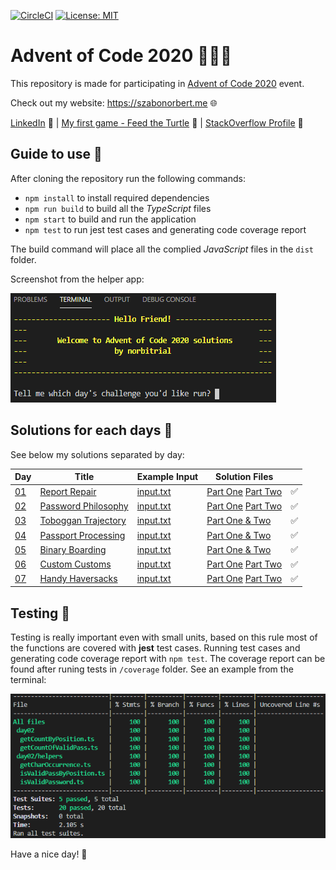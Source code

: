 [![CircleCI](https://circleci.com/gh/norbitrial/advent-of-code-2020.svg?style=shield&circle-token=d18854d2a0647b65366601a14dd753679e8f84d8)](https://app.circleci.com/pipelines/github/norbitrial/advent-of-code-2020?branch=main) [![License: MIT](https://img.shields.io/badge/License-MIT-yellow.svg)](https://opensource.org/licenses/MIT)

# Advent of Code 2020 🎄👨‍💻

This repository is made for participating in [Advent of Code 2020](https://adventofcode.com/2020/about) event.

Check out my website: https://szabonorbert.me 🌐

[LinkedIn](https://www.linkedin.com/in/norbertszabo1988/) 📝 | [My first game - Feed the Turtle](https://feed-the-turtle.szabonorbert.me/) 🐢 | [StackOverflow Profile](https://stackoverflow.com/users/7599510/norbitrial?tab=profile) 🔮

## Guide to use 📙

After cloning the repository run the following commands:

- `npm install` to install required dependencies
- `npm run build` to build all the _TypeScript_ files
- `npm start` to build and run the application
- `npm test` to run jest test cases and generating code coverage report

The build command will place all the complied _JavaScript_ files in the `dist` folder.

Screenshot from the helper app:

![App-Screenshot](/assets/example_screenshot_01.png)

## Solutions for each days 🔮

See below my solutions separated by day:

| Day                                       | Title                                             | Example Input                     | Solution Files                                                                                |     |
| ----------------------------------------- | ------------------------------------------------- | --------------------------------- | --------------------------------------------------------------------------------------------- | --- |
| [01](https://adventofcode.com/2020/day/1) | [Report Repair](/src/day01/description.txt)       | [input.txt](/src/day01/input.txt) | [Part One](/src/day01/findTwoSum.ts) [Part Two](/src/day01/findThereSum.ts)                   | ✅  |
| [02](https://adventofcode.com/2020/day/2) | [Password Philosophy](/src/day02/description.txt) | [input.txt](/src/day02/input.txt) | [Part One](/src/day02/getCountOfValidPass.ts) [Part Two](/src/day02/getCountByPosition.ts)    | ✅  |
| [03](https://adventofcode.com/2020/day/3) | [Toboggan Trajectory](/src/day03/description.txt) | [input.txt](/src/day03/input.txt) | [Part One & Two](/src/day03/getCountOfTrees.ts)                                               | ✅  |
| [04](https://adventofcode.com/2020/day/4) | [Passport Processing](/src/day04/description.txt) | [input.txt](/src/day04/input.txt) | [Part One & Two](/src/day04/getCountOfValidPass.ts)                                           | ✅  |
| [05](https://adventofcode.com/2020/day/5) | [Binary Boarding](/src/day05/description.txt)     | [input.txt](/src/day05/input.txt) | [Part One & Two](/src/day05/index.ts)                                                         | ✅  |
| [06](https://adventofcode.com/2020/day/6) | [Custom Customs](/src/day06/description.txt)      | [input.txt](/src/day06/input.txt) | [Part One](/src/day06/quickAndDirty/part01.ts) [Part Two](/src/day06/quickAndDirty/part02.ts) | ✅  |
| [07](https://adventofcode.com/2020/day/7) | [Handy Haversacks](/src/day07/description.txt)    | [input.txt](/src/day07/input.txt) | [Part One](/src/day07/part01.ts) [Part Two](/src/day07/part02.ts)                             | ✅  |

## Testing 🧪

Testing is really important even with small units, based on this rule most of the functions are covered with **jest** test cases. Running test cases and generating code coverage report with `npm test`. The coverage report can be found after runing tests in `/coverage` folder. See an example from the terminal:

![Jest-Screenshot](/assets/example_screenshot_02.png)

Have a nice day! 👋
